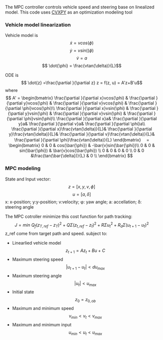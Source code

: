 The MPC controller controls vehicle speed and steering base on linealized model.
This code uses [CVXPY](http://www.cvxpy.org/) as an optimization modeling tool 

### Vehicle model linearization
Vehicle model is 
$$ \dot{x} = vcos(\phi)$$
$$ \dot{y} = vsin((\phi)$$
$$ \dot{v} = a$$
$$ \dot{\phi} = \frac{vtan(\delta)}{L}$$

ODE is $$ \dot{z} =\frac{\partial }{\partial z} z = f(z, u) = A'z+B'u$$
where
$$
A' =
\begin{bmatrix}
\frac{\partial }{\partial x}vcos(\phi) & 
\frac{\partial }{\partial y}vcos(\phi) & 
\frac{\partial }{\partial v}vcos(\phi) &
\frac{\partial }{\partial \phi}vcos(\phi)\\
\frac{\partial }{\partial x}vsin(\phi) & 
\frac{\partial }{\partial y}vsin(\phi) & 
\frac{\partial }{\partial v}vsin(\phi) &
\frac{\partial }{\partial \phi}vsin(\phi)\\
\frac{\partial }{\partial x}a& 
\frac{\partial }{\partial y}a& 
\frac{\partial }{\partial v}a&
\frac{\partial }{\partial \phi}a\\
\frac{\partial }{\partial x}\frac{vtan(\delta)}{L}& 
\frac{\partial }{\partial y}\frac{vtan(\delta)}{L}& 
\frac{\partial }{\partial v}\frac{vtan(\delta)}{L}&
\frac{\partial }{\partial \phi}\frac{vtan(\delta)}{L}
\end{bmatrix}
　=
\begin{bmatrix}
0 & 0 & cos(\bar{\phi}) & -\bar{v}sin(\bar{\phi})\\
0 & 0 & sin(\bar{\phi}) & \bar{v}cos(\bar{\phi}) \\
0 & 0 & 0 & 0 \\
0 & 0 &\frac{tan(\bar{\delta})}{L} & 0 \\
\end{bmatrix}
$$

### MPC modeling
State and Input vector:
$$ z = [x, y, v,\phi]$$
$$ u = [a, \delta]$$
x: x-position; y:y-position; v:velocity; φ: yaw angle; a: accellation; δ: steering angle

The MPC cotroller minimize this cost function for path tracking:
$$J = min\ Q_f(z_{T,ref}-z_{T})^2+Q\Sigma({z_{t,ref}-z_{t}})^2+R\Sigma{u_t}^2+R_d\Sigma({u_{t+1}-u_{t}})^2$$
z_ref come from target path and speed.
subject to:
- Linearlied vehicle model $$z_{t+1}=Az_t+Bu+C$$
- Maximum steering speed $$|u_{t+1}-u_{t}|<du_{max}$$
- Maximum steering angle $$|u_{t}|<u_{max}$$
- Initial state $$z_0 = z_{0,ob}$$
- Maximum and minimum speed $$v_{min} < v_t < v_{max}$$
- Maximum and minimum input $$u_{min} < u_t < u_{max}$$
